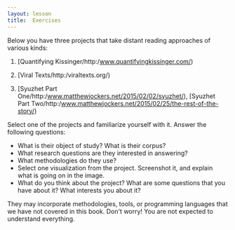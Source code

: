 ```yaml
---
layout: lesson
title:  Exercises
---
```

Below you have three projects that take distant reading approaches of various kinds:

1. [Quantifying Kissinger/http:/www.quantifyingkissinger.com/)

2. [Viral Texts/http:/viraltexts.org/)

3. [Syuzhet Part One/http:/www.matthewjockers.net/2015/02/02/syuzhet/), [Syuzhet Part Two/http:/www.matthewjockers.net/2015/02/25/the-rest-of-the-story/)

Select one of the projects and familiarize yourself with it. Answer the following questions:

* What is their object of study? What is their corpus?
* What research questions are they interested in answering?
* What methodologies do they use?
* Select one visualization from the project. Screenshot it, and explain what is going on in the image.
* What do you think about the project? What are some questions that you have about it? What interests you about it?

They may incorporate methodologies, tools, or programming languages that we have not covered in this book. Don't worry! You are not expected to understand everything.
